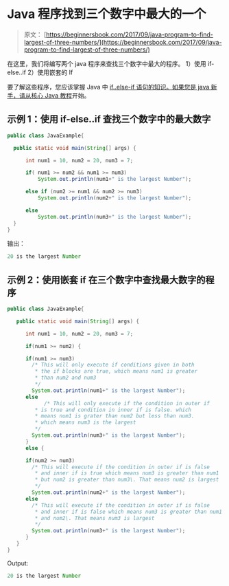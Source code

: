 # Java 程序找到三个数字中最大的一个

> 原文： [https://beginnersbook.com/2017/09/java-program-to-find-largest-of-three-numbers/](https://beginnersbook.com/2017/09/java-program-to-find-largest-of-three-numbers/)

在这里，我们将编写两个 java 程序来查找三个数字中最大的程序。 1）使用 if-else..if 2）使用嵌套的 If

要了解这些程序，您应该掌握 Java 中 [if..else-if 语句的知识。如果您是 java 新手，请从](https://beginnersbook.com/2017/08/if-else-statement-in-java/)[核心 Java 教程](https://beginnersbook.com/java-tutorial-for-beginners-with-examples/)开始。

## 示例 1：使用 if-else..if 查找三个数字中的最大数字

```java
public class JavaExample{

  public static void main(String[] args) {

      int num1 = 10, num2 = 20, num3 = 7;

      if( num1 >= num2 && num1 >= num3)
          System.out.println(num1+" is the largest Number");

      else if (num2 >= num1 && num2 >= num3)
          System.out.println(num2+" is the largest Number");

      else
          System.out.println(num3+" is the largest Number");
  }
}
```

输出：

```java
20 is the largest Number
```

## 示例 2：使用嵌套 if 在三个数字中查找最大数字的程序

```java
public class JavaExample{

   public static void main(String[] args) {

      int num1 = 10, num2 = 20, num3 = 7;

      if(num1 >= num2) {

	  if(num1 >= num3)
		/* This will only execute if conditions given in both
		 * the if blocks are true, which means num1 is greater
		 * than num2 and num3
		 */
		System.out.println(num1+" is the largest Number");
	  else
	        /* This will only execute if the condition in outer if
		 * is true and condition in inner if is false. which
		 * means num1 is grater than num2 but less than num3.
		 * which means num3 is the largest
		 */
		System.out.println(num3+" is the largest Number");
      } 
      else {

	  if(num2 >= num3)
		/* This will execute if the condition in outer if is false
		 * and inner if is true which means num3 is greater than num1
		 * but num2 is greater than num3\. That means num2 is largest
		 */
		System.out.println(num2+" is the largest Number");
	  else
		/* This will execute if the condition in outer if is false
		 * and inner if is false which means num3 is greater than num1
		 * and num2\. That means num3 is largest
		 */
		System.out.println(num3+" is the largest Number");
      }
   }
}

```

Output:

```java
20 is the largest Number
```